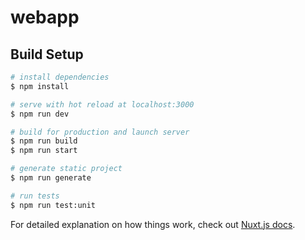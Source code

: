 # webapp

## Build Setup

```bash
# install dependencies
$ npm install

# serve with hot reload at localhost:3000
$ npm run dev

# build for production and launch server
$ npm run build
$ npm run start

# generate static project
$ npm run generate

# run tests
$ npm run test:unit
```

For detailed explanation on how things work, check out [Nuxt.js docs](https://nuxtjs.org).
